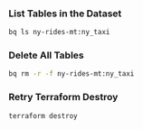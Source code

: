 ### List Tables in the Dataset
```bash 
bq ls ny-rides-mt:ny_taxi

```

### Delete All Tables
```bash 
bq rm -r -f ny-rides-mt:ny_taxi

```

### Retry Terraform Destroy
```bash 
terraform destroy

```